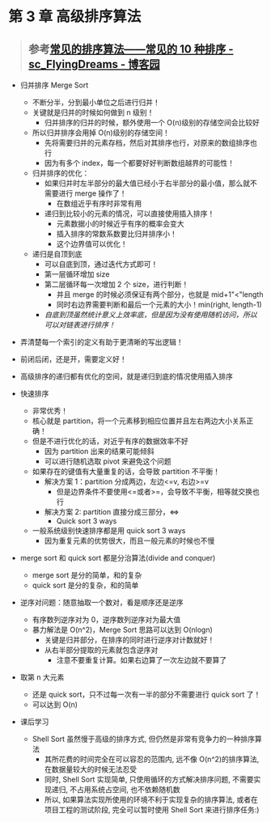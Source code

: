 # 第 3 章 高级排序算法

> ## 参考[常见的排序算法——常见的 10 种排序 - sc_FlyingDreams - 博客园](https://www.cnblogs.com/flyingdreams/p/11161157.html)

- 归并排序 Merge Sort
  - 不断分半，分到最小单位之后进行归并！
  - 关键就是归并的时候如何做到 n 级别！
    - 归并排序的归并的时候，额外使用一个 O(n)级别的存储空间会比较好
  - 所以归并排序会用掉 O(n)级别的存储空间！
    - 先将需要归并的元素存档，然后对其排序也行，对原来的数组排序也行
    - 因为有多个 index，每一个都要好好判断数组越界的可能性！
  - 归并排序的优化：
    - 如果归并时左半部分的最大值已经小于右半部分的最小值，那么就不需要进行 merge 操作了！
      - 在数组近乎有序时非常有用
    - 递归到比较小的元素的情况，可以直接使用插入排序！
      - 元素数据小的时候近乎有序的概率会变大
      - 插入排序的常数系数要比归并排序小！
      - 这个边界值可以优化！
  - 递归是自顶到底
    - 可以自底到顶，通过迭代方式即可！
    - 第一层循环增加 size
    - 第二层循环每一次增加 2 个 size，进行判断！
      - 并且 merge 的时候必须保证有两个部分，也就是 mid+1"<"length
      - 同时右边界需要判断和最后一个元素的大小！min(right, length-1)
    - _自底到顶虽然统计意义上效率底，但是因为没有使用随机访问，所以可以对链表进行排序！_
- 弄清楚每一个索引的定义有助于更清晰的写出逻辑！
- 前闭后闭，还是开，需要定义好！
- 高级排序的递归都有优化的空间，就是递归到底的情况使用插入排序
- 快速排序

  - 非常优秀！
  - 核心就是 partition，将一个元素移到相应位置并且左右两边大小关系正确！
  - 但是不进行优化的话，对近乎有序的数据效率不好
    - 因为 partition 出来的结果可能倾斜
    - 可以进行随机选取 pivot 来避免这个问题
  - 如果存在的键值有大量重复的话，会导致 partition 不平衡！
    - 解决方案 1：partition 分成两边，左边<=v, 右边>=v
      - 但是边界条件不要使用<=或者>=，会导致不平衡，相等就交换也行
    - 解决方案 2: partition 直接分成三部分，<=>
      - Quick sort 3 ways
  - 一般系统级别快速排序都是用 quick sort 3 ways
    - 因为重复元素的优势很大，而且一般元素的时候也不慢

- merge sort 和 quick sort 都是分治算法(divide and conquer)

  - merge sort 是分的简单，和的复杂
  - quick sort 是分的复杂，和的简单

- 逆序对问题：随意抽取一个数对，看是顺序还是逆序

  - 有序数列逆序对为 0，逆序数列逆序对为最大值
  - 暴力解法是 O(n^2)，Merge Sort 思路可以达到 O(nlogn)
    - 关键是归并部分，在排序的同时进行逆序对计数就好！
    - 从右半部分提取的元素就包含逆序对
      - 注意不要重复计算。如果右边算了一次左边就不要算了

- 取第 n 大元素

  - 还是 quick sort，只不过每一次有一半的部分不需要进行 quick sort 了！
  - 可以达到 O(n)

- 课后学习
  - Shell Sort 虽然慢于高级的排序方式, 但仍然是非常有竞争力的一种排序算法
    - 其所花费的时间完全在可以容忍的范围内, 远不像 O(n^2)的排序算法, 在数据量较大的时候无法忍受
    - 同时, Shell Sort 实现简单, 只使用循环的方式解决排序问题, 不需要实现递归, 不占用系统占空间, 也不依赖随机数
    - 所以, 如果算法实现所使用的环境不利于实现复杂的排序算法, 或者在项目工程的测试阶段, 完全可以暂时使用 Shell Sort 来进行排序任务:)
